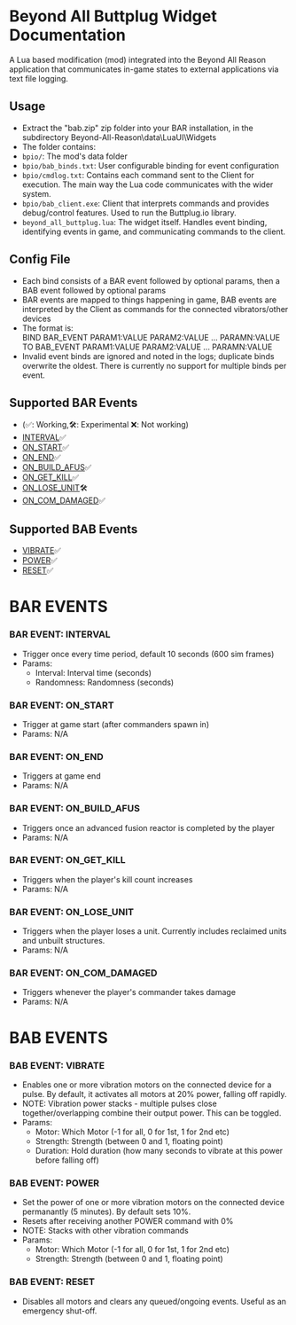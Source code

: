 # Beyond All Buttplug Widget Documentation
A Lua based modification (mod) integrated into the Beyond All Reason application that communicates in-game states to external applications via text file logging.

## Usage
- Extract the "bab.zip" zip folder into your BAR installation, in the subdirectory Beyond-All-Reason\data\LuaUI\Widgets
- The folder contains:
- ``bpio/``: The mod's data folder
- ``bpio/bab_binds.txt``: User configurable binding for event configuration
- ``bpio/cmdlog.txt``: Contains each command sent to the Client for execution. The main way the Lua code communicates with the wider system.
- ``bpio/bab_client.exe``: Client that interprets commands and provides debug/control features. Used to run the Buttplug.io library.
- ``beyond_all_buttplug.lua``: The widget itself. Handles event binding, identifying events in game, and communicating commands to the client.

## Config File
- Each bind consists of a BAR event followed by optional params, then a BAB event followed by optional params
- BAR events are mapped to things happening in game, BAB events are interpreted by the Client as commands for the connected vibrators/other devices
- The format is: \
BIND BAR_EVENT PARAM1:VALUE PARAM2:VALUE ... PARAMN:VALUE \
TO BAB_EVENT PARAM1:VALUE PARAM2:VALUE ... PARAMN:VALUE
- Invalid event binds are ignored and noted in the logs; duplicate binds overwrite the oldest. There is currently no support for multiple binds per event.

## Supported BAR Events
- (✅: Working,🛠️: Experimental ❌: Not working)
- [INTERVAL](#bar-event-interval)✅
- [ON_START](#bar-event-on_start)✅
- [ON_END](#bar-event-on_end)✅
- [ON_BUILD_AFUS](#bar-event-on_build_afus)✅
- [ON_GET_KILL](#bar-event-on_get_kill)✅
- [ON_LOSE_UNIT](#bar-event-on_lose_unit)🛠️
- [ON_COM_DAMAGED](#bar-event-on_com_damaged)✅
## Supported BAB Events
- [VIBRATE](#bab-event-vibrate)✅
- [POWER](#bab-event-power)✅
- [RESET](#bab-event-reset)✅

# BAR EVENTS

### BAR EVENT: INTERVAL
- Trigger once every time period, default 10 seconds (600 sim frames)
- Params:
    - Interval: Interval time (seconds)
    - Randomness: Randomness (seconds)

### BAR EVENT: ON_START
- Trigger at game start (after commanders spawn in)
- Params: N/A

### BAR EVENT: ON_END
- Triggers at game end
- Params: N/A

### BAR EVENT: ON_BUILD_AFUS
- Triggers once an advanced fusion reactor is completed by the player
- Params: N/A

### BAR EVENT: ON_GET_KILL
- Triggers when the player's kill count increases
- Params: N/A

### BAR EVENT: ON_LOSE_UNIT
- Triggers when the player loses a unit. Currently includes reclaimed units and unbuilt structures.
- Params: N/A

### BAR EVENT: ON_COM_DAMAGED
- Triggers whenever the player's commander takes damage
- Params: N/A

# BAB EVENTS

### BAB EVENT: VIBRATE
- Enables one or more vibration motors on the connected device for a pulse. By default, it activates all motors at 20% power, falling off rapidly. 
- NOTE: Vibration power stacks - multiple pulses close together/overlapping combine their output power. This can be toggled.
- Params:
    - Motor: Which Motor (-1 for all, 0 for 1st, 1 for 2nd etc)
    - Strength: Strength (between 0 and 1, floating point)
    - Duration: Hold duration (how many seconds to vibrate at this power before falling off)

### BAB EVENT: POWER
- Set the power of one or more vibration motors on the connected device permanantly (5 minutes). By default sets 10%.
- Resets after receiving another POWER command with 0%
- NOTE: Stacks with other vibration commands
- Params:
    - Motor: Which Motor (-1 for all, 0 for 1st, 1 for 2nd etc)
    - Strength: Strength (between 0 and 1, floating point)

### BAB EVENT: RESET
- Disables all motors and clears any queued/ongoing events. Useful as an emergency shut-off.